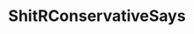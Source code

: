 ---
title: ShitRConservativeSays
crosslinks:
- Conservative
- The_Donald
- Republican
- MetaRepublican
- ConservativeMeta
- conservatives
- metacanada
- conservative
- askaconservative
- ShitPoliticsSays
- politics
- AskTrumpSupporters
- youtubot
- RightwingLGBT
- AskReddit
- Libertarian
- PoliticalHumor
- conspiracy
- ConservativesOnly
- KotakuInAction
---